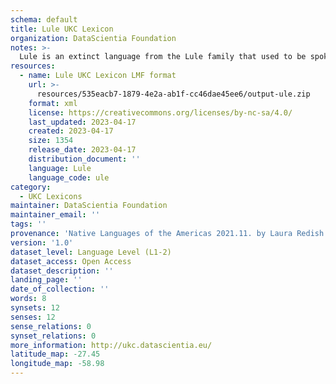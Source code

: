 ```yaml
---
schema: default
title: Lule UKC Lexicon
organization: DataScientia Foundation
notes: >-
  Lule is an extinct language from the Lule family that used to be spoken in South America. The UKC Lexicon of Lule is represented as a lexico-semantic network. It consists of words, word senses, synsets, as well as sense-level and synset-level relationships
resources:
  - name: Lule UKC Lexicon LMF format
    url: >-
      resources/535eacb7-1879-4e2a-ab1f-cc46dae45ee6/output-ule.zip
    format: xml
    license: https://creativecommons.org/licenses/by-nc-sa/4.0/
    last_updated: 2023-04-17
    created: 2023-04-17
    size: 1354
    release_date: 2023-04-17
    distribution_document: ''
    language: Lule
    language_code: ule
category:
  - UKC Lexicons
maintainer: DataScientia Foundation
maintainer_email: ''
tags: ''
provenance: 'Native Languages of the Americas 2021.11. by Laura Redish and Orrin Lewis (http://www.native-languages.org); Princeton WordNet 2.1 by Princeton University (https://wordnet.princeton.edu)'
version: '1.0'
dataset_level: Language Level (L1-2)
dataset_access: Open Access
dataset_description: ''
landing_page: ''
date_of_collection: ''
words: 8
synsets: 12
senses: 12
sense_relations: 0
synset_relations: 0
more_information: http://ukc.datascientia.eu/
latitude_map: -27.45
longitude_map: -58.98
---
```

